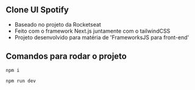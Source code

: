 ## Clone UI Spotify 
- Baseado no projeto da Rocketseat
- Feito com o framework Next.js juntamente com o tailwindCSS
- Projeto desenvolvido para matéria de 'FrameworksJS para front-end'


## Comandos para rodar o projeto
````
npm i
````
````
npm run dev
````
